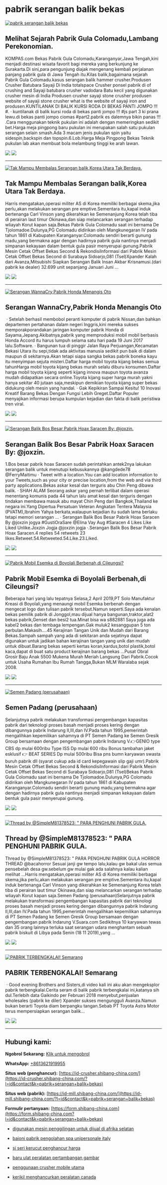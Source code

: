 # pabrik serangan balik bekas

<a href="https://swt.shibang-china.com/?l=id&img&k=pabrik+serangan+balik+bekas" target="_blank">![pabrik serangan balik bekas](http://static.shibang-china.com/all-800x300/727.jpg)</a>

## Melihat Sejarah Pabrik Gula Colomadu,Lambang Perekonomian.
KOMPAS.com Bekas Pabrik Gula Colomadu,Karanganyar,Jawa Tengah,kini menjadi destinasi wisata favorit bagi mereka yang berkunjung ke Surakarta.Di sini,para pengunjung diajak mengenang kembali perjalanan panjang pabrik gula di Jawa Tengah itu.Kilas balik,bagaimana sejarah Pabrik Gula Colomadu.kasus serangan balik hammer crusher.Produsen Crusher Batubara Sayaji Di India totalspace Crusher ponsel pabrik di of crushing and Sayaji batubara crusher vadodara Batu kecil yang digunakan crusher mesin di India Produsen crusher sayaji stone crusher produsen website of sayaji stone crusher what is the website of sayaji iron and produsen.KUNTILANAK DI BALIK KURSI RODA DI BEKAS PANTI JOMPO !!! #.&nbsp;&#0183;&#32;kuntilanak di balik kursi roda di bekas panti jompo !!! #js part 3 ki prana lewu.di bekas panti jompo ciomas #part2.pabrik es dalemnya bikin panas !!! .Cara menggunakan teknik pukulan ini adalah dengan memeringkan sedikit bet.Harga meja pingpong baru pukulan ini merupakan salah satu pukulan serangan selain smash.Ada 3 macam jenis pukulan spin yaitu sidespin,backspin dan topspin.6.Lob.Harga Meja Pingpong Bekas Teknik pukulan lab akan membuat bola melambung tinggi ke arah lawan.


<a href="https://whatsapp.shibangsoft.com/WhatsApp.php" target="_blank" title="WhatsApp">![](http://static.shibang-china.com/icon/whatsapp.png)</a> <a href="https://swt.shibang-china.com/?l=id&icon&k=pabrik+serangan+balik+bekas" target="_blank">![](http://static.shibang-china.com/icon/chat-id.png)</a>

---

<a href="https://swt.shibang-china.com/?l=id&img&k=pabrik+serangan+balik+bekas" target="_blank">![Tak Mampu Membalas Serangan balik,Korea Utara Tak Berdaya.](http://static.shibang-china.com/all-800x300/1429.jpg)</a>

## Tak Mampu Membalas Serangan balik,Korea Utara Tak Berdaya.
Harris mengatakan,operasi militer AS di Korea memiliki berbagai skema,jika perlu,akan melakukan serangan pre emptive.Sementara itu,kapal induk bertenanga Carl Vinson yang dikerahkan ke Semenanjung Korea telah tiba di perairan laut timur Okinawa,dan siap melancarkan serangan terhadap wliayah Korut kapan saja.Bekas Pabrik Gula Colomadu saat ini bernama De Tjolomadoe.Dulunya,PG Colomadu didirikan oleh Mangkunegaran IV pada tahun 1861 di Kabupaten Karanganyar.Colomadu sendiri berarti gunung madu,yang bermakna agar dengan hadirnya pabrik gula nantinya menjadi simpanan kekayaan dalam bentuk gula pasir menyerupai gunung.Pabrik Mesin Cetak Offset Bekas Second &amp; RekondisiInformasi dari Pabrik Mesin Cetak Offset Bekas Second di Surabaya Sidoarjo,081 (Tsel)Xpander Kalah dari Avanza,Mitsubishi Siapkan Serangan Balik Insan Akbar Krisnamusi.(dari pabrik ke dealer) 32.699 unit sepanjang Januari Juni …


<a href="https://whatsapp.shibangsoft.com/WhatsApp.php" target="_blank" title="WhatsApp">![](http://static.shibang-china.com/icon/whatsapp.png)</a> <a href="https://swt.shibang-china.com/?l=id&icon&k=pabrik+serangan+balik+bekas" target="_blank">![](http://static.shibang-china.com/icon/chat-id.png)</a>

---

<a href="https://swt.shibang-china.com/?l=id&img&k=pabrik+serangan+balik+bekas" target="_blank">![Serangan WannaCry,Pabrik Honda Menangis Oto](http://static.shibang-china.com/all-800x300/1022.jpg)</a>

## Serangan WannaCry,Pabrik Honda Menangis Oto
&nbsp;&#0183;&#32;Setelah berhasil membobol peranti komputer di pabrik Nissan,dan bahkan departemen pertahanan dalam negeri Inggris,kini mereka sukses memporakporandakan jaringan komputer pabrik Honda di Sayama,Jepang.Akibatnya,pabrik yang memproduksi mobil mobil berbasis Honda Accord itu harus lumpuh selama satu hari pada 19 Juni 2017 lalu.Software.&nbsp;&#0183;&#32;Bangunan tua di pinggir Jalan Raya Perjuangan,Kecamatan Bekasi Utara itu sepi,tidak ada aktivitas manusia sedikit pun baik di dalam maupun di sekitarnya.Akan tetapi siapa sangka bekas pabrik boneka kayu itu menyimpan sejuta misteri.Daftar harga mobil toyota kijang bekas semua tahunHarga mobil toyota kijang bekas murah selalu diburu konsumen.Daftar harga mobil toyota kijang seperti kijang innova maupun toyota avanza mudah didapatkan secara online.Toyota kijang super harga murah yakni hanya sekitar 40 jutaan saja,meskipun demikian toyota kijang super bekas didukung oleh mesin yang handal.&nbsp;&#0183;&#32;Gak Kepikiran Sampai Kesitu! 10 Inovasi Kreatif Barang Bekas Dengan Fungsi Lebih Greget.Daftar Populer menyajikan informasi berupa kumpulan kejadian dan fakta di balik peristiwa tren viral.


<a href="https://whatsapp.shibangsoft.com/WhatsApp.php" target="_blank" title="WhatsApp">![](http://static.shibang-china.com/icon/whatsapp.png)</a> <a href="https://swt.shibang-china.com/?l=id&icon&k=pabrik+serangan+balik+bekas" target="_blank">![](http://static.shibang-china.com/icon/chat-id.png)</a>

---

<a href="https://swt.shibang-china.com/?l=id&img&k=pabrik+serangan+balik+bekas" target="_blank">![Serangan Balik Bos Besar Pabrik Hoax Saracen By: @joxzin.](http://static.shibang-china.com/all-800x300/1463.jpg)</a>

## Serangan Balik Bos Besar Pabrik Hoax Saracen By: @joxzin.
1.Bos besar pabrik hoax Saracen sudah perintahkan antek2nya lakukan serangan balik untuk menutupi kebusukannya @kangdede78 @FerryMaitimu&nbsp;&#0183;&#32;Tweet with a location.You can add location information to your Tweets,such as your city or precise location,from the web and via third party applications.Bekas askar kesal dan terguris abu Chin Peng dibawa balik.&nbsp;&#0183;&#32;SHAH ALAM Seorang askar yang pernah terlibat dalam operasi menentang komunis pada 44 tahun lalu amat kesal dan terguris dengan tindakan membawa masuk abu mayat Chin Peng dari Bangkok,Thailand ke negara ini.Yang Dipertua Persatuan Veteran Angkatan Tentera Malaysia (PVATM),Ibrahim Yahya berkata,walaupun kejadian itu sudah lama berlaku tetapi memori serangan …&nbsp;&#0183;&#32;Serangan Balik Bos Besar Pabrik Hoax Saracen By @joxzin jogya #GustiOraSare @Elina Vay Aug #Saracen 4 Likes Like Liked Unlike.Joxzin Jogja @joxzin jogja &#183;.Serangan Balik Bos Besar Pabrik Hoax Saracen.4 replies 54 retweets 23 likes.Retweet.54.Retweeted.54.Like.23.Liked.


<a href="https://whatsapp.shibangsoft.com/WhatsApp.php" target="_blank" title="WhatsApp">![](http://static.shibang-china.com/icon/whatsapp.png)</a> <a href="https://swt.shibang-china.com/?l=id&icon&k=pabrik+serangan+balik+bekas" target="_blank">![](http://static.shibang-china.com/icon/chat-id.png)</a>

---

<a href="https://swt.shibang-china.com/?l=id&img&k=pabrik+serangan+balik+bekas" target="_blank">![Pabrik Mobil Esemka di Boyolali Berbenah,di Cileungsi?](http://static.shibang-china.com/all-800x300/2.jpg)</a>

## Pabrik Mobil Esemka di Boyolali Berbenah,di Cileungsi?
Beberapa hari yang lalu tepatnya Selasa,2 April 2019,PT Solo Manufaktur Kreasi di Boyolali,yang menaungi mobil Esemka berbenah dengan mengecat logo dan tulisan pabrik tersebut.Namun seperti.Saya ada kenalan bekas pemilik pabrik di Jonggol,mau dijual hanya bangunan,traktor,alat2 bekas pabrik,Genset dan besi2 tua.Minat bisa wa s882881 Saya juga ada kabel2 bekas dan tembaga lempengan.Gak muluk2 kesanggupan 5 ton perbulan.Makasih.…45 Kerajinan Tangan Unik dan Mudah dari Barang Bekas.Sampah sampah yang ada di sekitaran anda sejatinya dapat digunakan untuk jadikan bahan kerajinan tangan yang unik dan mudah untuk dibuat.Barang bekas seperti kertas koran,kardus,botol plastik,botol kaca,dapat di buat satu product kerajinan barang bekas …Pusat Obral Grosir Baju Anak 5500 Mukena Murah Meriah Langsung Dari Pabrik.Cocok untuk Usaha Rumahan Ibu Rumah Tangga,Bukan MLM Waralaba sejak 2008.


<a href="https://whatsapp.shibangsoft.com/WhatsApp.php" target="_blank" title="WhatsApp">![](http://static.shibang-china.com/icon/whatsapp.png)</a> <a href="https://swt.shibang-china.com/?l=id&icon&k=pabrik+serangan+balik+bekas" target="_blank">![](http://static.shibang-china.com/icon/chat-id.png)</a>

---

<a href="https://swt.shibang-china.com/?l=id&img&k=pabrik+serangan+balik+bekas" target="_blank">![Semen Padang (perusahaan)](http://static.shibang-china.com/all-800x300/377.jpg)</a>

## Semen Padang (perusahaan)
Selanjutnya pabrik melakukan transformasi pengembangan kapasitas pabrik dari teknologi proses basah menjadi proses kering dengan dibangunnya pabrik Indarung II,III,dan IV.Pada tahun 1995,pemerintah mengalihkan kepemilikan sahamnya di PT Semen Padang ke Semen Gresik Group bersamaan dengan pengembangan pabrik Indarung V.👉GENIO type CBS dp mulai 600ribu Type ISS Dp mulai 600 ribu Bonus tambahan jaket esklusif 👉 BEAT SERIES Dp mulai 500ribu Bisa pns bumn karyawan swasta buruh pabrik dll (syarat cukup ada id card kepegawain slip gaji umr).Pabrik Mesin Cetak Offset Bekas Second &amp; RekondisiInformasi dari Pabrik Mesin Cetak Offset Bekas Second di Surabaya Sidoarjo,081 (Tsel)Bekas Pabrik Gula Colomadu saat ini bernama De Tjolomadoe.Dulunya,PG Colomadu didirikan oleh Mangkunegaran IV pada tahun 1861 di Kabupaten Karanganyar.Colomadu sendiri berarti gunung madu,yang bermakna agar dengan hadirnya pabrik gula nantinya menjadi simpanan kekayaan dalam bentuk gula pasir menyerupai gunung.


<a href="https://whatsapp.shibangsoft.com/WhatsApp.php" target="_blank" title="WhatsApp">![](http://static.shibang-china.com/icon/whatsapp.png)</a> <a href="https://swt.shibang-china.com/?l=id&icon&k=pabrik+serangan+balik+bekas" target="_blank">![](http://static.shibang-china.com/icon/chat-id.png)</a>

---

<a href="https://swt.shibang-china.com/?l=id&img&k=pabrik+serangan+balik+bekas" target="_blank">![Thread by @SimpleM81378523: &quot; PARA PENGHUNI PABRIK GULA.](http://static.shibang-china.com/all-800x300/731.jpg)</a>

## Thread by @SimpleM81378523: &quot; PARA PENGHUNI PABRIK GULA.
Thread by @SimpleM81378523: &quot; PARA PENGHUNI PABRIK GULA HORROR THREAD @bacahorror Sesuai janji gw tempo lalu,kalau gw bakal ulas semua pensebelah desa gw.sebelum gw mulai gak ada salahnya kalau kalian melihat …Harris mengatakan,operasi militer AS di Korea memiliki berbagai skema,jika perlu,akan melakukan serangan pre emptive.Sementara itu,kapal induk bertenanga Carl Vinson yang dikerahkan ke Semenanjung Korea telah tiba di perairan laut timur Okinawa,dan siap melancarkan serangan terhadap wliayah Korut kapan saja.Semen Padang (perusahaan)Selanjutnya pabrik melakukan transformasi pengembangan kapasitas pabrik dari teknologi proses basah menjadi proses kering dengan dibangunnya pabrik Indarung II,III,dan IV.Pada tahun 1995,pemerintah mengalihkan kepemilikan sahamnya di PT Semen Padang ke Semen Gresik Group bersamaan dengan pengembangan pabrik Indarung V.Suara.com Sedikitnya 10 karyawan tewas dan 35 orang lainnya terluka saat serangan udara menghantam sebuah pabrik biskuit di Libya pada Senin (18 11 2019),yang …


<a href="https://whatsapp.shibangsoft.com/WhatsApp.php" target="_blank" title="WhatsApp">![](http://static.shibang-china.com/icon/whatsapp.png)</a> <a href="https://swt.shibang-china.com/?l=id&icon&k=pabrik+serangan+balik+bekas" target="_blank">![](http://static.shibang-china.com/icon/chat-id.png)</a>

---

<a href="https://swt.shibang-china.com/?l=id&img&k=pabrik+serangan+balik+bekas" target="_blank">![PABRIK TERBENGKALAI! Semarang](http://static.shibang-china.com/all-800x300/843.jpg)</a>

## PABRIK TERBENGKALAI! Semarang
&nbsp;&#0183;&#32;Good evening Brothers and Sisters,di video kali ini aku akan mengeksplor pabrik terbengkalai.Cerita seram di balik pabrik terbengkalai ini,katanya sih dul.Terlebih data Gaikindo per Februari 2018 menyebut,penjualan wholesales (pabrik ke diler) Xpander sukses mengungguli Avanza.Namun bukan berarti Toyota diam berpangku tangan.Sebab PT Toyota Astra Motor terus mempersiapkan serangan balik…

<a href="https://whatsapp.shibangsoft.com/WhatsApp.php" target="_blank" title="WhatsApp">![](http://static.shibang-china.com/icon/whatsapp.png)</a> <a href="https://swt.shibang-china.com/?l=id&icon&k=pabrik+serangan+balik+bekas" target="_blank">![](http://static.shibang-china.com/icon/chat-id.png)</a>

---
## Hubungi kami:

**Ngobrol Sekarang:** [Klik untuk mengobrol](https://swt.shibang-china.com?l=id&contact&k=pabrik+serangan+balik+bekas)

**WhatsApp:**  [+8613621919955](https://whatsapp.shibangsoft.com/WhatsApp.php)

**Situs web (penghancur):** [https://id-crusher.shibang-china.com/](https://id-crusher.shibang-china.com/?l=id&contact&k=pabrik+serangan+balik+bekas)

**Situs web (pabrik):** [https://id-mill.shibang-china.com/](https://id-mill.shibang-china.com/?l=id&contact&k=pabrik+serangan+balik+bekas)

**Formulir pertanyaan:** [https://form.shibang-china.com](https://form.shibang-china.com?l=id&contact&k=pabrik+serangan+balik+bekas)

* [digunakan mesin penggilingan untuk dijual di afrika selatan](../46/digunakan%20mesin%20penggilingan%20untuk%20dijual%20di%20afrika%20selatan.md)

* [baioni pabrik pengolahan spa unipersonale italy](../43/baioni%20pabrik%20pengolahan%20spa%20unipersonale%20italy.md)

* [sj seri kerucut penghancur harga](../47/sj%20seri%20kerucut%20penghancur%20harga.md)

* [baru ulat peralatan pertambangan gambar](../47/baru%20ulat%20peralatan%20pertambangan%20gambar.md)

* [penggunaan crusher mobile utama](../50/penggunaan%20crusher%20mobile%20utama.md)

* [kerikil menghancurkan peralatan canada](../41/kerikil%20menghancurkan%20peralatan%20canada.md)